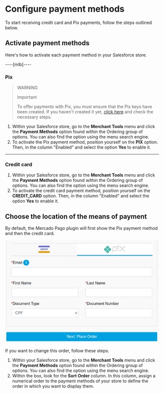 # Configure payment methods

To start receiving credit card and Pix payments, follow the steps outlined below.

## Activate payment methods

Here's how to activate each payment method in your Salesforce store.

----[mlb]----
### Pix

> WARNING
>
> Important
>
> To offer payments with Pix, you must ensure that the Pix keys have been created. If you haven't created it yet, [click here](https://www.youtube.com/watch?v=60tApKYVnkA) and check the necessary steps.

1. Within your Salesforce store, go to the **Merchant Tools** menu and click the **Payment Methods** option found within the Ordering group of options. You can also find the option using the menu search engine.
2. To activate the Pix payment method, position yourself on the **PIX** option. Then, in the column "Enabled" and select the option **Yes** to enable it.
------------

### Credit card

1. Within your Salesforce store, go to the **Merchant Tools** menu and click the **Payment Methods** option found within the Ordering group of options. You can also find the option using the menu search engine.
2. To activate the credit card payment method, position yourself on the **CREDIT_CARD** option. Then, in the column "Enabled" and select the option **Yes** to enable it.

## Choose the location of the means of payment

By default, the Mercado Pago plugin will first show the Pix payment method and then the credit card. 

![payment-methods](/images/salesforce/payment-methods.png)

If you want to change this order, follow these steps.

1. Within your Salesforce store, go to the **Merchant Tools** menu and click the **Payment Methods** option found within the Ordering group of options. You can also find the option using the menu search engine.
2. Within the box, look for the **Sort Order** column. In this column, assign a numerical order to the payment methods of your store to define the order in which you want to display them.